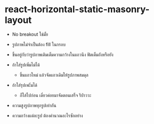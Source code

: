# react-horizontal-static-masonry-layout

- No breakout ใช่มั้ย
- รูปภาพไม่จำเป็นต้อง fill ในกรอบ
- ขึ้นอยู่กับว่ารูปภาพเติมเต็มความกว้างในแถวนึง ฟิตเต็มถังหรือยัง

- ถ้าใส่รูปเพิ่มไม่ได้
  - ขึ้นแถวใหม่ แล้วจัดแถวเดิมให้รูปภาพสมดุล

- ถ้าใส่รุปเพะิ่มได้
  - ก็ใส่ไปก่อน เดี๋ยวค่อยมาจัดตอนเสร็จ รึป่าววะ

- ความสูงรูปภาพทุกรูปเท่ากัน
- ความกว้างแต่ละรูป ต้องคำนวณอะไรซักอย่าง
